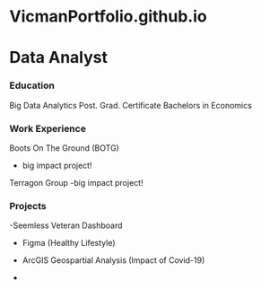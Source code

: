# VicmanPortfolio.github.io
# Data Analyst

### Education
Big Data Analytics Post. Grad. Certificate
Bachelors in Economics

### Work Experience
Boots On The Ground (BOTG)
- big impact project!

Terragon Group 
-big impact project!

### Projects
-Seemless Veteran Dashboard

- Figma (Healthy Lifestyle)

- ArcGIS Geospartial Analysis (Impact of Covid-19)

- 
